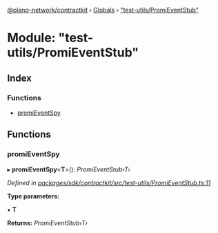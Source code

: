 [@planq-network/contractkit](../README.md) › [Globals](../globals.md) › ["test-utils/PromiEventStub"](_test_utils_promieventstub_.md)

# Module: "test-utils/PromiEventStub"

## Index

### Functions

* [promiEventSpy](_test_utils_promieventstub_.md#promieventspy)

## Functions

###  promiEventSpy

▸ **promiEventSpy**<**T**>(): *PromiEventStub‹T›*

*Defined in [packages/sdk/contractkit/src/test-utils/PromiEventStub.ts:11](https://github.com/planq-network/planq-sdk/blob/master/packages/sdk/contractkit/src/test-utils/PromiEventStub.ts#L11)*

**Type parameters:**

▪ **T**

**Returns:** *PromiEventStub‹T›*
